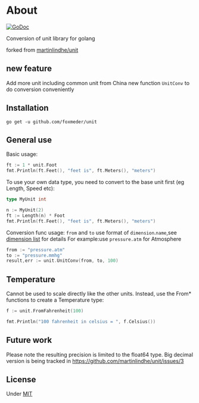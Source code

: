 # About

[![GoDoc](https://godoc.org/github.com/foxmeder/unit?status.svg)](https://godoc.org/github.com/foxmeder/unit)

Conversion of unit library for golang

forked from [martinlindhe/unit](https://github.com/martinlindhe/unit)

## new feature

Add more unit including common unit from China
new function `UnitConv` to do conversion conveniently

## Installation

```
go get -u github.com/foxmeder/unit
```


## General use

Basic usage:
```go
ft := 1 * unit.Foot
fmt.Println(ft.Feet(), "feet is", ft.Meters(), "meters")
```

To use your own data type, you need to convert to the base unit first (eg Length, Speed etc):
```go
type MyUnit int

n := MyUnit(2)
ft := Length(n) * Foot
fmt.Println(ft.Feet(), "feet is", ft.Meters(), "meters")
```

Conversion func usage:
`from` and `to` use format of `dimension`.`name`,see [dimension list](dimension.md) for details
For example:use `pressure.atm` for Atmosphere

```go
from := "pressure.atm"
to := "pressure.mmhg"
result,err := unit.UnitConv(from, to, 100)
```

## Temperature

Cannot be used to scale directly like the other units.
Instead, use the From* functions to create a Temperature type:

```go
f := unit.FromFahrenheit(100)

fmt.Println("100 fahrenheit in celsius = ", f.Celsius())
```


## Future work

Please note the resulting precision is limited to the float64 type.
Big decimal version is being tracked in https://github.com/martinlindhe/unit/issues/3


## License

Under [MIT](LICENSE)
